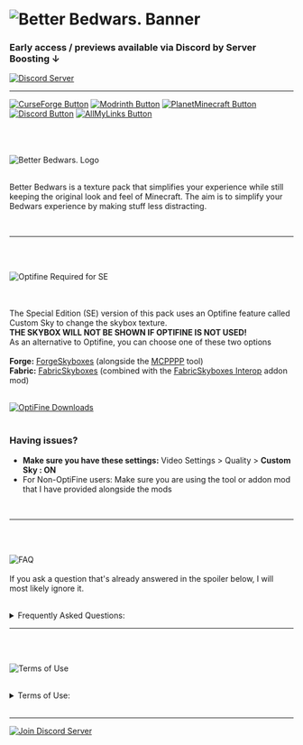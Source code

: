 ![Better Bedwars. Banner](https://cdn.modrinth.com/data/cached_images/ef780bf025d94df74f4bec4deb4aab1a9fe57cb3_0.webp) 
=

### **Early access / previews available via Discord by Server Boosting ↓** ###
[![Discord Server](https://cdn.modrinth.com/data/cached_images/2334cf3eb4b13ee2695bae533f8044f6237efd83.png)](https://discord.gg/jADnherbZS)
<hr class="rounded">

[![CurseForge Button](https://cdn.modrinth.com/data/cached_images/1f261b5cf6b34c678cf914c3de62c9f2e5af0a07.png)](https://www.curseforge.com/minecraft/texture-packs/betterbedwars)
[![Modrinth Button](https://cdn.modrinth.com/data/cached_images/86763a74c55a8356317023ccdb2183e7834cae51.png)](https://modrinth.com/resourcepack/betterbedwars)
[![PlanetMinecraft Button](https://cdn.modrinth.com/data/cached_images/4b3c63ca87b4ac477118ac1da1e1271cbe8ef052.png)](https://www.planetminecraft.com/texture-pack/betterbedwars)
[![Discord Button](https://cdn.modrinth.com/data/cached_images/fc18cd45a0330ad3890771719af3c61c47b84a33.png)](https://discord.gg/jADnherbZS)
[![AllMyLinks Button](https://cdn.modrinth.com/data/cached_images/1ac44816ed3fe96feabd336b1d4dd9962ef6ee01.png)](https://allmylinks.com/betterbedwars)

<br/><br/><br/>
![Better Bedwars. Logo](https://cdn.modrinth.com/data/cached_images/ebc5d24d7154327ef0002a33ffd68b443fcae5ca.png)
<br/><br/>
<p/>
Better Bedwars is a texture pack that simplifies your experience while still keeping the original look and feel of Minecraft. The aim is to simplify your Bedwars experience by making stuff less distracting.
</p>
<br/>
<hr class="rounded">
<br/><br/>

![Optifine Required for SE](https://cdn.modrinth.com/data/cached_images/cbccb39d16b4348e6d1e5bd09eef4dbeee040fa4.png)

<br/><br/>
The Special Edition (SE) version of this pack uses an Optifine feature called Custom Sky to change the skybox texture.
<br>
**THE SKYBOX WILL NOT BE SHOWN IF OPTIFINE IS NOT USED!**
<br>
As an alternative to Optifine, you can choose one of these two options
<br/><br/>
**Forge:** [<u>ForgeSkyboxes</u>](https://www.curseforge.com/minecraft/mc-mods/forgeskyboxes) (alongside the [<u>MCPPPP</u>](https://github.com/supsm/MCPPPP) tool)
<br>
**Fabric:** [<u>FabricSkyboxes</u>](https://www.curseforge.com/minecraft/mc-mods/fabricskyboxes) (combined with the [<u>FabricSkyboxes Interop</u>](https://www.curseforge.com/minecraft/mc-mods/fabricskyboxes-interop) addon mod)
<br/><br/>

[![OptiFine Downloads](https://cdn.modrinth.com/data/cached_images/55eb395cdf70608780004dc6858132918ec607d0.png)](https://optfine.net/downloads)
<br/><br/>

### **Having issues?**
- **Make sure you have these settings:** Video Settings > Quality > **Custom Sky : ON**
- For Non-OptiFine users: Make sure you are using the tool or addon mod that I have provided alongside the mods
<br/>
<hr class="rounded">
<br/><br/>

![FAQ](https://cdn.modrinth.com/data/cached_images/a737deeb26d743971ee797348364fffc4e335d94.png)
<br/><br/>
If you ask a question that's already answered in the spoiler below, I will most likely ignore it.
<br/><br/>

<details>
<summary>Frequently Asked Questions:</summary>

**Q: Can you make a version for 1.XX ? / The pack is warning me that it's made for another version of Minecraft.**
<br>
**A:** No, also don't worry. Better Bedwars is intended to work on all versions of the game, the only requirement is that it is a version after 1.8.9 and if using the Special Edition (SE) that you are using a compatibile version of OptiFine. So, feel free to play on whatever version you are most comfortable with, including the most recent version as this pack is always tested on both versions 1.8.9 and the most recent Minecraft release to check for any possible combatibility issues. Don't worry about the version warning! 
<br/><br/>
**Q: Can you make a Bedrock port?**
<br>
**A:** No need to ask, as there is now a version of Better Bedwars for Bedrock Edition. The Better Bedwars: Bedrock Edition can be downloaded on both CurseForge and MCPEDL.
<br/><br/>
**Q: Can you add _________ to Better Bedwars?**
<br>
**A:** Most likely not. I work and add new stuff to Better Bedwars at my own pace and when I feel that it is necessary. However, if you do have any request or suggestions, feel free to leave a comment or say something in the Discord.
<br/><br/>
**Q: What will I be missing out on by playing on the most recent Minecraft release rather than version 1.8.9?**
<br>
**A:** Not much, over the past few Better Bedwars updates, the pack has become more and more compatible with the newer versions, and the only feature that is missing is colorless water and it is currently unfixable in Vanilla Minecraft. The reason why colorless water is no longer possible on newer versions is because Minecraft changed the water colormap to be hardcoded, meaning the color cannot be changed, however you can still get colorless water on the newer versions by using [<u>Polytone</u>](https://www.curseforge.com/minecraft/mc-mods/polytone)
<br/><br/>
**Q: What is the difference between the regular version and the Special Edition (SE)?**
<br>
**A:** The regular version and the Special Edition (SE) are fairly similar except for a few differences, which are listed below
<br>
– Soft red hearts instead of the regular yellow ones
<br>
– Watermelon hungerbar instead of the regular potato hungerbar
<br>
– Red settings background instead of the regular yellow one
<br>
– Red Better Bedwars bed instead of the regular yellow-colored one (These bed textures can only be seen if playing on a version prior to 1.12)
<br>
– Custom Skybox
<br/><br/>
**Q: Why can I not see the custom skybox on the Special Edition (SE) version of the pack?**
<br>
**A:** This can occur when you haven't installed the Optifine Mod correctly, or when Custom Sky is not enabled in Video Settings. The required settings are as follows:
<br>
      _Video Settings > Quality > Custom Sky: ON_
<br>
**A:** This can also happen with using some 3rd party clients.
<br>
**A:** Also make sure you're using the right Optifine version.
<br/><br/>
**Q: Is there a way to use Better Bedwars: Special Edition (SE) without OptiFine?**
<br>
**A:** Better Bedwars: Special Edition (SE) requires Optifine for features like Custom Sky to work. If you don't want to use OptiFine, but still want to use the Special Edition (SE) version of the pack, then you can use some OptiFine Custom Sky alternative mods like [<u>ForgeSkyboxes</u>](https://www.curseforge.com/minecraft/mc-mods/forgeskyboxes) (along with a tool called [<u>MCPPPP</u>](https://github.com/supsm/MCPPPP) which is needed in order to convert this pack to use FSB formatted skies) or [<u>FabricSkyboxes</u>](https://www.curseforge.com/minecraft/mc-mods/fabricskyboxes) (combined with the [<u>FabricSkyboxes Interop</u>](https://www.curseforge.com/minecraft/mc-mods/fabricskyboxes-interop) addon mod). Keep in mind that this pack has not been tested with these mods and conflicts could arise.
<br/><br/>
**Q: I found a bug/issue with Better Bedwars. What should I do?**
<br>
**A:** Create a ticket on the Discord server

</details>


<hr class="rounded">
<br/><br/>

![Terms of Use](https://cdn.modrinth.com/data/cached_images/47a30d8a664df8f48d6c705681cb7f046a7502f0.png)
<br/><br/>

<details>
<summary>Terms of Use:</summary>

<hr class="rounded">
<br/><br/>
Better Bedwars: Terms & Conditions
<br/><br/><br/>
<hr class="rounded">
<br/><br/>
- By using this texture pack, you agree to be bound by these terms and conditions
<br>
- ColinMcCloud is the creator and copyright owner of this texture pack and its logo
<br>
- These terms are subject to change at any time
<br>
- These terms only apply if you intend to use the texture pack in your own content you want to share publicly
<br>
- The terms listed on the official CurseForge, Modrinth, and PlanetMinecraft pages, supersede any license, readme, or terms/conditions information provided anywhere else, including in the texture pack files
<br>
- If you use assets from this texture pack in your own, credit is required. Preferably including its name and a link to the official CurseForge, Modrinth, or PlanetMinecraft page
<br>
- The creator has the final say about which terms apply to your use of this texture pack and its assets
<br/><br/>
<hr class="rounded">
<br/><br/>
With this texture pack, YOU MAY:
<br/><br>
- modify the texture pack if it's for personal use only, meaning you cannot share it publicly
<br>
- include this texture pack in your mod pack or server
<br>
- use this texture pack in forms of content such as videos, live streams, and blog posts (with appropriate credit; preferably including its name and a link to the official CurseForge, Modrinth, or PlanetMinecraft page by putting it in the description or by leaving a pinned comment)
<br>
- use an edited version of this texture pack in forms of content such as videos, live streams, and blog posts (the same terms regarding appropriate credit apply here as well)
<br/><br/>
<hr class="rounded">
<br/><br/>
With this texture pack, YOU MAY NOT:
<br/><br/>
- redistribute this texture pack
<br>
- include unedited assets in your own texture pack, unless you have permission from the creator
<br>
- earn money using remixed, transformed, and built-upon assets in your own texture pack
<br>
- include assets from this texture pack in a paid product or paid access to a product, unless you have permission from the creator
<br/><br/>
<hr class="rounded">

</details>


<br/>
<hr class="rounded">

[![Join Discord Server](https://cdn.modrinth.com/data/cached_images/3b578eb51364cdee9b3ba1b750f0f8cceb1adebc.png)](https://discord.gg/jAdnherbZS)
